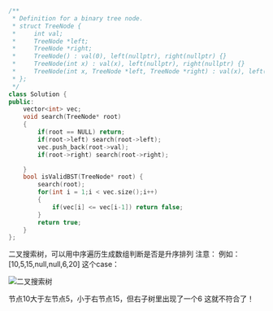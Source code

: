 ```cpp
/**
 * Definition for a binary tree node.
 * struct TreeNode {
 *     int val;
 *     TreeNode *left;
 *     TreeNode *right;
 *     TreeNode() : val(0), left(nullptr), right(nullptr) {}
 *     TreeNode(int x) : val(x), left(nullptr), right(nullptr) {}
 *     TreeNode(int x, TreeNode *left, TreeNode *right) : val(x), left(left), right(right) {}
 * };
 */
class Solution {
public:
    vector<int> vec;
    void search(TreeNode* root)
    {
        if(root == NULL) return;
        if(root->left) search(root->left);
        vec.push_back(root->val);
        if(root->right) search(root->right);

    }
    bool isValidBST(TreeNode* root) {
        search(root);
        for(int i = 1;i < vec.size();i++)
        {
            if(vec[i] <= vec[i-1]) return false;
        }
        return true;
    }
};
```
二叉搜索树，可以用中序遍历生成数组判断是否是升序排列
注意：
例如： [10,5,15,null,null,6,20] 这个case：

![二叉搜索树](https://img-blog.csdnimg.cn/20200812191501419.png)

节点10大于左节点5，小于右节点15，但右子树里出现了一个6 这就不符合了！